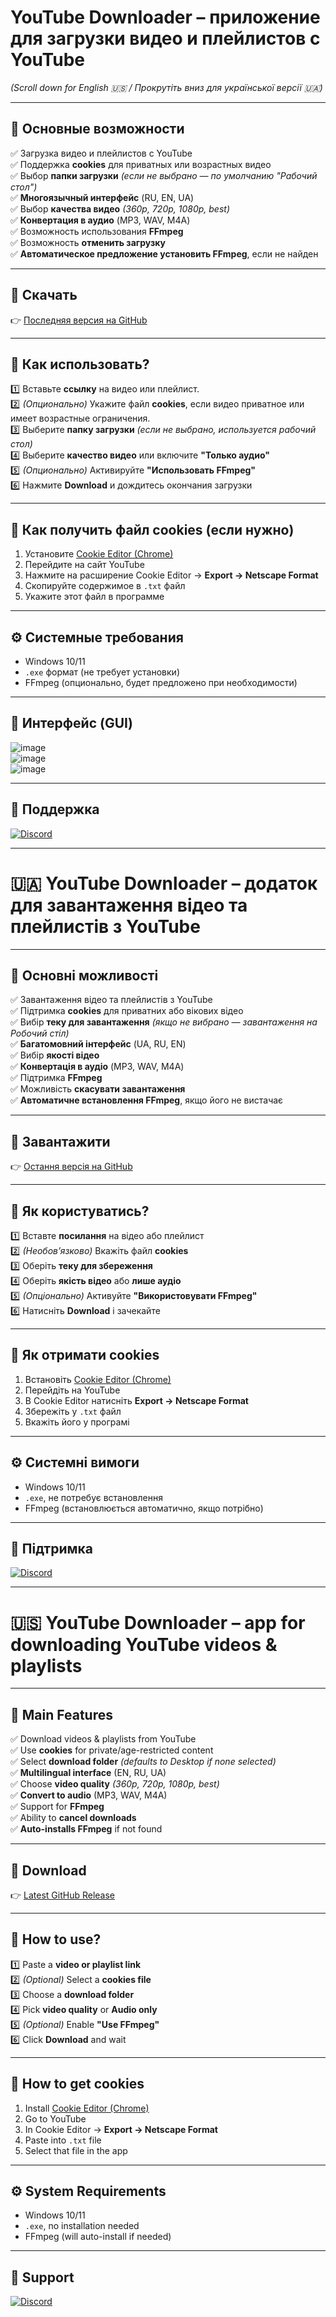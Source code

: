 # YouTube Downloader – приложение для загрузки видео и плейлистов с YouTube  
*(Scroll down for English 🇺🇸 / Прокрутіть вниз для української версії 🇺🇦)*  

---

## 🌟 Основные возможности  
✅ Загрузка видео и плейлистов с YouTube  
✅ Поддержка **cookies** для приватных или возрастных видео  
✅ Выбор **папки загрузки** *(если не выбрано — по умолчанию "Рабочий стол")*  
✅ **Многоязычный интерфейс** (RU, EN, UA)  
✅ Выбор **качества видео** *(360p, 720p, 1080p, best)*  
✅ **Конвертация в аудио** (MP3, WAV, M4A)  
✅ Возможность использования **FFmpeg**  
✅ Возможность **отменить загрузку**  
✅ **Автоматическое предложение установить FFmpeg**, если не найден  

---

## 💾 Скачать  
👉 [Последняя версия на GitHub](https://github.com/rexered2142/Youtube-Downloader/releases)

---

## 📖 Как использовать?  
1️⃣ Вставьте **ссылку** на видео или плейлист.  
2️⃣ *(Опционально)* Укажите файл **cookies**, если видео приватное или имеет возрастные ограничения.  
3️⃣ Выберите **папку загрузки** *(если не выбрано, используется рабочий стол)*  
4️⃣ Выберите **качество видео** или включите **"Только аудио"**  
5️⃣ *(Опционально)* Активируйте **"Использовать FFmpeg"**  
6️⃣ Нажмите **Download** и дождитесь окончания загрузки  

---

## 🍪 Как получить файл cookies (если нужно)  
1. Установите [Cookie Editor (Chrome)](https://chromewebstore.google.com/detail/cookie-editor/hlkenndednhfkekhgcdicdfddnkalmdm)  
2. Перейдите на сайт YouTube  
3. Нажмите на расширение Cookie Editor → **Export → Netscape Format**  
4. Скопируйте содержимое в `.txt` файл  
5. Укажите этот файл в программе  

---

## ⚙️ Системные требования  
- Windows 10/11  
- `.exe` формат (не требует установки)  
- FFmpeg (опционально, будет предложено при необходимости)

---

## 📸 Интерфейс (GUI)
![image](https://github.com/user-attachments/assets/320622d1-a6fd-4ec4-8a45-1394a4b0253c)  
![image](https://github.com/user-attachments/assets/96d301bc-36d7-4088-8ec1-e3815a9a54a2)  
![image](https://github.com/user-attachments/assets/e85ba8b2-9143-4294-a8ee-a8ede6ed8439)

---

## 💬 Поддержка  
[![Discord](https://img.shields.io/badge/Discord-Join%20Us-5865F2?logo=discord&logoColor=white)](https://discord.gg/pEQEY6UdgA)  

---

# 🇺🇦 YouTube Downloader – додаток для завантаження відео та плейлистів з YouTube  

---

## 🌟 Основні можливості  
✅ Завантаження відео та плейлистів з YouTube  
✅ Підтримка **cookies** для приватних або вікових відео  
✅ Вибір **теку для завантаження** *(якщо не вибрано — завантаження на Робочий стіл)*  
✅ **Багатомовний інтерфейс** (UA, RU, EN)  
✅ Вибір **якості відео**  
✅ **Конвертація в аудіо** (MP3, WAV, M4A)  
✅ Підтримка **FFmpeg**  
✅ Можливість **скасувати завантаження**  
✅ **Автоматичне встановлення FFmpeg**, якщо його не вистачає  

---

## 💾 Завантажити  
👉 [Остання версія на GitHub](https://github.com/rexered2142/Youtube-Downloader/releases)

---

## 📖 Як користуватись?  
1️⃣ Вставте **посилання** на відео або плейлист  
2️⃣ *(Необов’язково)* Вкажіть файл **cookies**  
3️⃣ Оберіть **теку для збереження**  
4️⃣ Оберіть **якість відео** або **лише аудіо**  
5️⃣ *(Опціонально)* Активуйте **"Використовувати FFmpeg"**  
6️⃣ Натисніть **Download** і зачекайте  

---

## 🍪 Як отримати cookies  
1. Встановіть [Cookie Editor (Chrome)](https://chromewebstore.google.com/detail/cookie-editor/hlkenndednhfkekhgcdicdfddnkalmdm)  
2. Перейдіть на YouTube  
3. В Cookie Editor натисніть **Export → Netscape Format**  
4. Збережіть у `.txt` файл  
5. Вкажіть його у програмі  

---

## ⚙️ Системні вимоги  
- Windows 10/11  
- `.exe`, не потребує встановлення  
- FFmpeg (встановлюється автоматично, якщо потрібно)

---

## 💬 Підтримка  
[![Discord](https://img.shields.io/badge/Discord-Join%20Us-5865F2?logo=discord&logoColor=white)](https://discord.gg/pEQEY6UdgA)

---

# 🇺🇸 YouTube Downloader – app for downloading YouTube videos & playlists  

---

## 🌟 Main Features  
✅ Download videos & playlists from YouTube  
✅ Use **cookies** for private/age-restricted content  
✅ Select **download folder** *(defaults to Desktop if none selected)*  
✅ **Multilingual interface** (EN, RU, UA)  
✅ Choose **video quality** *(360p, 720p, 1080p, best)*  
✅ **Convert to audio** (MP3, WAV, M4A)  
✅ Support for **FFmpeg**  
✅ Ability to **cancel downloads**  
✅ **Auto-installs FFmpeg** if not found  

---

## 💾 Download  
👉 [Latest GitHub Release](https://github.com/rexered2142/Youtube-Downloader/releases)

---

## 📖 How to use?  
1️⃣ Paste a **video or playlist link**  
2️⃣ *(Optional)* Select a **cookies file**  
3️⃣ Choose a **download folder**  
4️⃣ Pick **video quality** or **Audio only**  
5️⃣ *(Optional)* Enable **"Use FFmpeg"**  
6️⃣ Click **Download** and wait  

---

## 🍪 How to get cookies  
1. Install [Cookie Editor (Chrome)](https://chromewebstore.google.com/detail/cookie-editor/hlkenndednhfkekhgcdicdfddnkalmdm)  
2. Go to YouTube  
3. In Cookie Editor → **Export → Netscape Format**  
4. Paste into `.txt` file  
5. Select that file in the app  

---

## ⚙️ System Requirements  
- Windows 10/11  
- `.exe`, no installation needed  
- FFmpeg (will auto-install if needed)

---

## 💬 Support  
[![Discord](https://img.shields.io/badge/Discord-Join%20Us-5865F2?logo=discord&logoColor=white)](https://discord.gg/pEQEY6UdgA)
